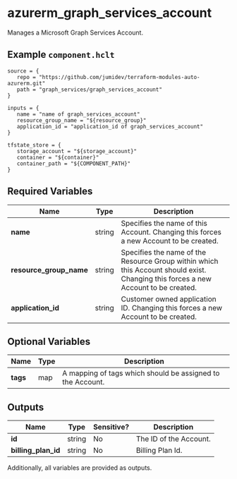 # azurerm_graph_services_account

Manages a Microsoft Graph Services Account.

## Example `component.hclt`

```hcl
source = {
   repo = "https://github.com/jumidev/terraform-modules-auto-azurerm.git" 
   path = "graph_services/graph_services_account" 
}

inputs = {
   name = "name of graph_services_account" 
   resource_group_name = "${resource_group}" 
   application_id = "application_id of graph_services_account" 
}

tfstate_store = {
   storage_account = "${storage_account}" 
   container = "${container}" 
   container_path = "${COMPONENT_PATH}" 
}

```

## Required Variables

| Name | Type |  Description |
| ---- | --------- |  ----------- |
| **name** | string |  Specifies the name of this Account. Changing this forces a new Account to be created. | 
| **resource_group_name** | string |  Specifies the name of the Resource Group within which this Account should exist. Changing this forces a new Account to be created. | 
| **application_id** | string |  Customer owned application ID. Changing this forces a new Account to be created. | 

## Optional Variables

| Name | Type |  Description |
| ---- | --------- |  ----------- |
| **tags** | map |  A mapping of tags which should be assigned to the Account. | 



## Outputs

| Name | Type | Sensitive? | Description |
| ---- | ---- | --------- | --------- |
| **id** | string | No  | The ID of the Account. | 
| **billing_plan_id** | string | No  | Billing Plan Id. | 

Additionally, all variables are provided as outputs.
